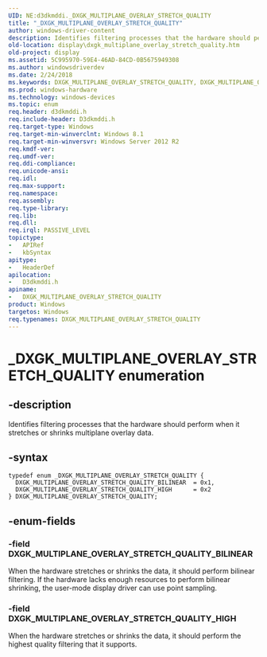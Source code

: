 ```yaml
---
UID: NE:d3dkmddi._DXGK_MULTIPLANE_OVERLAY_STRETCH_QUALITY
title: "_DXGK_MULTIPLANE_OVERLAY_STRETCH_QUALITY"
author: windows-driver-content
description: Identifies filtering processes that the hardware should perform when it stretches or shrinks multiplane overlay data.
old-location: display\dxgk_multiplane_overlay_stretch_quality.htm
old-project: display
ms.assetid: 5C995970-59E4-46AD-84CD-0B5675949308
ms.author: windowsdriverdev
ms.date: 2/24/2018
ms.keywords: DXGK_MULTIPLANE_OVERLAY_STRETCH_QUALITY, DXGK_MULTIPLANE_OVERLAY_STRETCH_QUALITY enumeration [Display Devices], DXGK_MULTIPLANE_OVERLAY_STRETCH_QUALITY_BILINEAR, DXGK_MULTIPLANE_OVERLAY_STRETCH_QUALITY_HIGH, _DXGK_MULTIPLANE_OVERLAY_STRETCH_QUALITY, d3dkmddi/DXGK_MULTIPLANE_OVERLAY_STRETCH_QUALITY, d3dkmddi/DXGK_MULTIPLANE_OVERLAY_STRETCH_QUALITY_BILINEAR, d3dkmddi/DXGK_MULTIPLANE_OVERLAY_STRETCH_QUALITY_HIGH, display.dxgk_multiplane_overlay_stretch_quality
ms.prod: windows-hardware
ms.technology: windows-devices
ms.topic: enum
req.header: d3dkmddi.h
req.include-header: D3dkmddi.h
req.target-type: Windows
req.target-min-winverclnt: Windows 8.1
req.target-min-winversvr: Windows Server 2012 R2
req.kmdf-ver: 
req.umdf-ver: 
req.ddi-compliance: 
req.unicode-ansi: 
req.idl: 
req.max-support: 
req.namespace: 
req.assembly: 
req.type-library: 
req.lib: 
req.dll: 
req.irql: PASSIVE_LEVEL
topictype:
-	APIRef
-	kbSyntax
apitype:
-	HeaderDef
apilocation:
-	D3dkmddi.h
apiname:
-	DXGK_MULTIPLANE_OVERLAY_STRETCH_QUALITY
product: Windows
targetos: Windows
req.typenames: DXGK_MULTIPLANE_OVERLAY_STRETCH_QUALITY
---
```


# _DXGK_MULTIPLANE_OVERLAY_STRETCH_QUALITY enumeration


## -description


Identifies filtering processes that the hardware should perform when it stretches or shrinks multiplane overlay data.


## -syntax


````
typedef enum _DXGK_MULTIPLANE_OVERLAY_STRETCH_QUALITY { 
  DXGK_MULTIPLANE_OVERLAY_STRETCH_QUALITY_BILINEAR  = 0x1,
  DXGK_MULTIPLANE_OVERLAY_STRETCH_QUALITY_HIGH      = 0x2
} DXGK_MULTIPLANE_OVERLAY_STRETCH_QUALITY;
````


## -enum-fields




### -field DXGK_MULTIPLANE_OVERLAY_STRETCH_QUALITY_BILINEAR

When the hardware stretches or shrinks the data, it should perform bilinear filtering. If the hardware lacks enough resources to perform bilinear shrinking, the user-mode display driver can use point sampling.


### -field DXGK_MULTIPLANE_OVERLAY_STRETCH_QUALITY_HIGH

When the hardware stretches or shrinks the data, it should perform the highest quality filtering that it supports.


